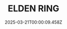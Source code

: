 ---
title: "ELDEN RING"
id: 1245620
date: 2025-03-21T00:00:09.458Z
link: games/steam/recent/elden-ring
image: http://media.steampowered.com/steamcommunity/public/images/apps/1245620/b6e290dd5a92ce98f89089a207733c70c41a1871.jpg
playtime_2weeks: 54
playtime_forever: 15438
playtime_windows_forever: 0
playtime_mac_forever: 0
playtime_linux_forever: 15438
playtime_deck_forever: 15438
---